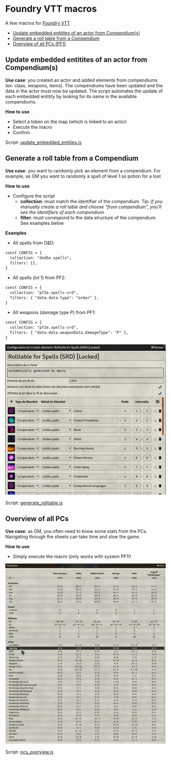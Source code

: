 # Foundry VTT macros

A few macros for [Foundry VTT](https://foundryvtt.com/)

* [Update embedded entitites of an actor from Compendium(s)](#update-embedded-entitites-of-an-actor-from-compendiums)
* [Generate a roll table from a Compendium](#generate-a-roll-table-from-a-compendium)
* [Overview of all PCs (PF1)](#overview-of-all-pcs)

## Update embedded entitites of an actor from Compendium(s)

**Use case**: you created an actor and added elements from compendiums (ex: class, weapons, items). The compendiums have been updated and the data in the actor must now be updated. The script automates the update of each embedded entitity by looking for its name in the available compendiums. 

**How to use**
* Select a token on the map (which is linked to an actor)
* Execute the macro
* Confirm

Script: [update_embedded_entities.js](macros/update_embedded_entities.js)


## Generate a roll table from a Compendium

**Use case**: you want to randomly pick an element from a compendium. For example, as GM you want to randomly a spell of level 1 as potion for a loot

**How to use**
* Configure the script
  * **collection**: must match the identifier of the compendium. *Tip: if you manually create a roll table and choose "from compendium", you'll see the identifiers of each compendium*
  * **filter**: must correspond to the data structure of the compendium. See examples below

**Examples**
* All spells from D&D:
```
const CONFIG = {
  collection: "dnd5e.spells", 
  filters: {},
}
```
* All spells (lvl 1) from PF2:
```
const CONFIG = {
  collection: "pf2e.spells-srd", 
  filters: { "data.data.type": "armor" },
}
```
* All weapons (damage type P) from PF1:
```
const CONFIG = {
  collection: "pf2e.spells-srd", 
  filters: { "data.data.weaponData.damageType": "P" },
}
```

![Generate Rolltable](img/generate_rolltable.jpeg)

Script: [generate_rolltable.js](macros/generate_rolltable.js)


## Overview of all PCs

**Use case**: as GM, you often need to know some stats from the PCs. Navigating through the sheets can take time and slow the game.

**How to use**
* Simply execute the macro (only works with system PF1!)

![PCs overview](img/pcs_overview.jpeg)

Script: [pcs_overview.js](macros/pcs_overview.js)
